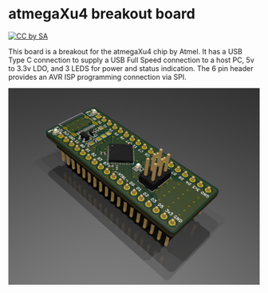 # atmegaXu4 breakout board
[![CC by SA](https://i.creativecommons.org/l/by-sa/4.0/88x31.png)](https://creativecommons.org/licenses/by-sa/4.0/)

This board is a breakout for the atmegaXu4 chip by Atmel. It has a USB Type C connection to supply a USB Full Speed connection to a host PC, 5v to 3.3v LDO, and 3 LEDS for power and status indication. The 6 pin header provides an AVR ISP programming connection via SPI.

![alt text](images/3d-image.jpg)
